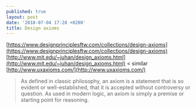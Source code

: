 ```yaml
---
published: true
layout: post
date: '2018-07-04 17:28 +0200'
title: Design axioms
---
```

[https://www.designprinciplesftw.com/collections/design-axioms](https://www.designprinciplesftw.com/collections/design-axioms)  
[http://www.mit.edu/~juhan/design_axioms.html](http://www.mit.edu/~juhan/design_axioms.html) < similar  
[http://www.uxaxioms.com/](http://www.uxaxioms.com/)

> As defined in classic philosophy, an axiom is a statement that is so evident or well-established, that it is accepted without controversy or question.
> As used in modern logic, an axiom is simply a premise or starting point for reasoning.
